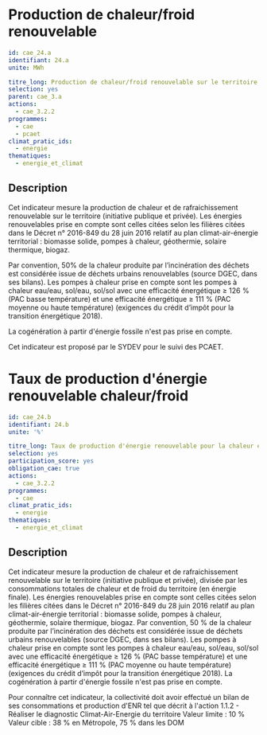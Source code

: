 # Production de chaleur/froid renouvelable
```yaml
id: cae_24.a
identifiant: 24.a
unite: MWh

titre_long: Production de chaleur/froid renouvelable sur le territoire
selection: yes
parent: cae_3.a
actions:
  - cae_3.2.2
programmes:
  - cae
  - pcaet
climat_pratic_ids:
  - energie
thematiques:
  - energie_et_climat
```
## Description
Cet indicateur mesure la production de chaleur et de rafraichissement  renouvelable sur le territoire (initiative publique et privée). Les énergies renouvelables prise en compte sont celles citées selon les filières citées dans le Décret n° 2016-849 du 28 juin 2016  relatif au plan climat-air-énergie territorial :  biomasse  solide,  pompes  à  chaleur,  géothermie,  solaire  thermique,  biogaz.

Par convention, 50% de la chaleur produite par l’incinération des déchets est considérée issue de déchets urbains renouvelables (source DGEC, dans ses bilans). Les pompes à chaleur prise en compte sont les pompes à chaleur eau/eau, sol/eau, sol/sol  avec une efficacité énergétique ≥ 126 % (PAC basse température) et une efficacité énergétique ≥ 111 % (PAC moyenne ou haute température) (exigences du crédit d’impôt pour la transition énergétique 2018).

La cogénération à partir d'énergie fossile n'est pas prise en compte.

Cet indicateur est proposé par le SYDEV pour le suivi des PCAET.


# Taux de production d'énergie renouvelable chaleur/froid
```yaml
id: cae_24.b
identifiant: 24.b
unite: '%'

titre_long: Taux de production d'énergie renouvelable pour la chaleur et le rafraîchissement sur le territoire 
selection: yes
participation_score: yes
obligation_cae: true
actions:
  - cae_3.2.2
programmes:
  - cae
climat_pratic_ids:
  - energie
thematiques:
  - energie_et_climat
```
## Description
Cet indicateur mesure la production de chaleur et de rafraichissement  renouvelable sur le territoire (initiative publique et privée), divisée par les consommations totales de chaleur et de froid du territoire (en énergie finale). Les énergies renouvelables prise en compte sont celles citées selon les filières citées dans le Décret n° 2016-849 du 28 juin 2016  relatif au plan climat-air-énergie territorial :  biomasse  solide,  pompes  à  chaleur,  géothermie,  solaire  thermique,  biogaz. 
Par convention, 50 % de la chaleur produite par l’incinération des déchets est considérée issue de déchets urbains renouvelables (source DGEC, dans ses bilans). Les pompes à chaleur prise en compte sont les pompes à chaleur eau/eau, sol/eau, sol/sol  avec une efficacité énergétique ≥ 126 % (PAC basse température) et une efficacité énergétique ≥ 111 % (PAC moyenne ou haute température) (exigences du crédit d’impôt pour la transition énergétique 2018). 
La cogénération à partir d'énergie fossile n'est pas prise en compte.

Pour connaître cet indicateur, la collectivité doit avoir effectué un bilan de ses consommations et production d'ENR tel que décrit à l'action 1.1.2 - Réaliser le diagnostic Climat-Air-Energie du territoire
Valeur limite : 10 %
Valeur cible : 38 % en Métropole, 75 % dans les DOM




